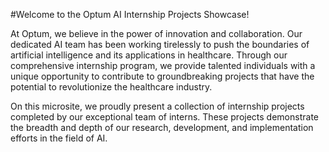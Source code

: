 #Welcome to the Optum AI Internship Projects Showcase!

At Optum, we believe in the power of innovation and collaboration. Our dedicated AI team has been working tirelessly to push the boundaries of artificial intelligence and its applications in healthcare. Through our comprehensive internship program, we provide talented individuals with a unique opportunity to contribute to groundbreaking projects that have the potential to revolutionize the healthcare industry.


On this microsite, we proudly present a collection of internship projects completed by our exceptional team of interns. These projects demonstrate the breadth and depth of our research, development, and implementation efforts in the field of AI.
